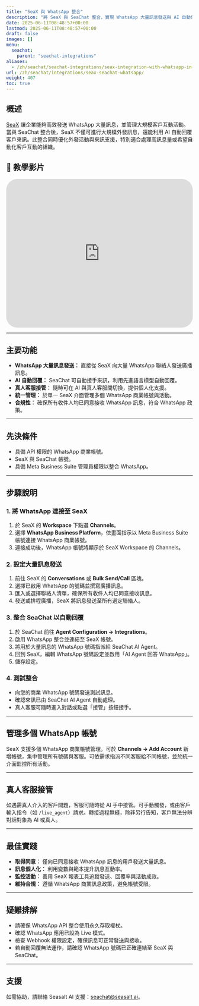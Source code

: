 ```yaml
---
title: "SeaX 與 WhatsApp 整合"
description: "將 SeaX 與 SeaChat 整合，實現 WhatsApp 大量訊息發送與 AI 自動化客戶溝通。"
date: 2025-06-11T08:48:57+00:00
lastmod: 2025-06-11T08:48:57+00:00
draft: false
images: []
menu:
  seachat:
    parent: "seachat-integrations"
aliases:
  - /zh/seachat/seachat-integrations/seax-integration-with-whatsapp-in-seachat/
url: /zh/seachat/integrations/seax-seachat-whatsapp/
weight: 407
toc: true
---
```


## 概述

[SeaX](https://seax.seasalt.ai) 讓企業能夠高效發送 WhatsApp 大量訊息，並管理大規模客戶互動活動。當與 SeaChat 整合後，SeaX 不僅可進行大規模外發訊息，還能利用 AI 自動回覆客戶來訊。此整合同時優化外發活動與來訊支援，特別適合處理高訊息量或希望自動化客戶互動的組織。

## 🎥 教學影片
  <iframe width="100%" height="400" src="https://www.youtube.com/embed/WUwn2QoeBGA?list=PL8K7_LTqly44LeOocjDOpXH0svonxa0T0" title="YouTube video player" frameborder="0" allow="accelerometer; autoplay; clipboard-write; encrypted-media; gyroscope; picture-in-picture" allowfullscreen style="border-radius: 30px;"></iframe>

---

## 主要功能

- **WhatsApp 大量訊息發送：** 直接從 SeaX 向大量 WhatsApp 聯絡人發送廣播訊息。
- **AI 自動回覆：** SeaChat 可自動接手來訊，利用先進語言模型自動回覆。
- **真人客服接管：** 隨時可在 AI 與真人客服間切換，提供個人化支援。
- **統一管理：** 於單一 SeaX 介面管理多個 WhatsApp 商業帳號與活動。
- **合規性：** 確保所有收件人均已同意接收 WhatsApp 訊息，符合 WhatsApp 政策。

---

## 先決條件

- 具備 API 權限的 WhatsApp 商業帳號。
- SeaX 與 SeaChat 帳號。
- 具備 Meta Business Suite 管理員權限以整合 WhatsApp。

---

## 步驟說明

### 1. 將 WhatsApp 連接至 SeaX

1. 於 SeaX 的 **Workspace** 下點選 **Channels**。
2. 選擇 **WhatsApp Business Platform**，依畫面指示以 Meta Business Suite 帳號連接 WhatsApp 商業帳號。
3. 連接成功後，WhatsApp 帳號將顯示於 SeaX Workspace 的 Channels。

### 2. 設定大量訊息發送

1. 前往 SeaX 的 **Conversations** 或 **Bulk Send/Call** 區塊。
2. 選擇已啟用 WhatsApp 的號碼並撰寫廣播訊息。
3. 匯入或選擇聯絡人清單，確保所有收件人均已同意接收訊息。
4. 發送或排程廣播，SeaX 將訊息發送至所有選定聯絡人。

### 3. 整合 SeaChat 以自動回覆

1. 於 SeaChat 前往 **Agent Configuration → Integrations**。
2. 啟用 WhatsApp 整合並連結至 SeaX 帳號。
3. 將用於大量訊息的 WhatsApp 號碼指派給 SeaChat AI Agent。
4. 回到 SeaX，編輯 WhatsApp 號碼設定並啟用「AI Agent 回答 WhatsApp」。
5. 儲存設定。

### 4. 測試整合

- 向您的商業 WhatsApp 號碼發送測試訊息。
- 確認來訊已由 SeaChat AI Agent 自動處理。
- 真人客服可隨時進入對話或點選「接管」按鈕接手。

---

## 管理多個 WhatsApp 帳號

SeaX 支援多個 WhatsApp 商業帳號管理。可於 **Channels → Add Account** 新增帳號，集中管理所有號碼與客服。可依需求指派不同客服給不同帳號，並於統一介面監控所有活動。

---

## 真人客服接管

如遇需真人介入的客戶問題，客服可隨時從 AI 手中接管。可手動觸發，或由客戶輸入指令（如 `/live_agent`）請求。轉接過程無縫，除非另行告知，客戶無法分辨對話對象為 AI 或真人。

---

## 最佳實踐

- **取得同意：** 僅向已同意接收 WhatsApp 訊息的用戶發送大量訊息。
- **訊息個人化：** 利用變數與範本提升訊息互動率。
- **監控活動：** 善用 SeaX 報表工具追蹤發送、回覆率與活動成效。
- **維持合規：** 遵循 WhatsApp 商業訊息政策，避免帳號受限。

---

## 疑難排解

- 請確保 WhatsApp API 整合使用永久存取權杖。
- 確認 WhatsApp 應用已設為 Live 模式。
- 檢查 Webhook 權限設定，確保訊息可正常發送與接收。
- 若自動回覆無法運作，請確認 WhatsApp 號碼已正確連結至 SeaX 與 SeaChat。

---

## 支援

如需協助，請聯絡 Seasalt AI 支援：seachat@seasalt.ai。
